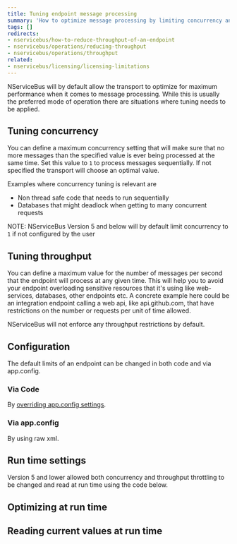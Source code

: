 ```yaml
---
title: Tuning endpoint message processing
summary: 'How to optimize message processing by limiting concurrency and/or throughput.'
tags: []
redirects:
- nservicebus/how-to-reduce-throughput-of-an-endpoint
- nservicebus/operations/reducing-throughput
- nservicebus/operations/throughput
related:
- nservicebus/licensing/licensing-limitations
---
```

NServiceBus will by default allow the transport to optimize for maximum performance when it comes to message processing. While this is usually the preferred mode of operation there are situations where tuning needs to be applied. 


## Tuning concurrency

You can define a maximum concurrency setting that will make sure that no more messages than the specified value is ever being processed at the same time. Set this value to `1` to process messages sequentially. If not specified the transport will choose an optimal value.

Examples where concurrency tuning is relevant are 

 * Non thread safe code that needs to run sequentially
 * Databases that might deadlock when getting to many concurrent requests 

NOTE: NServiceBus Version 5 and below will by default limit concurrency to `1` if not configured by the user


## Tuning throughput

You can define a maximum value for the number of messages per second that the endpoint will process at any given time. This will help you to avoid your endpoint overloading sensitive resources that it's using like web-services, databases, other endpoints etc. A concrete example here could be an integration endpoint calling a web api, like api.github.com, that have restrictions on the number or requests per unit of time allowed.

NServiceBus will not enforce any throughput restrictions by default.


## Configuration

The default limits of an endpoint can be changed in both code and via app.config.


### Via Code  

By [overriding app.config settings](/nservicebus/hosting/custom-configuration-providers.md).

<!-- import TuningFromCode--->


### Via app.config

By using raw xml.

<!-- import TuningFromAppConfig--->


## Run time settings

Version 5 and lower allowed both concurrency and throughput throttling to be changed and read at run time using the code below. 


## Optimizing at run time

<!-- import ChangeTuning--->


## Reading current values at run time

<!-- import ReadTuning--->
